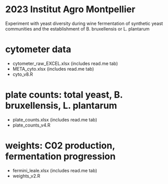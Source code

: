 # 2023 Institut Agro Montpellier 
Experiment with yeast diversity during wine fermentation of synthetic yeast communities and the establishment of B. bruxellensis or L. plantarum 

# cytometer data
- cytometer_raw_EXCEL.xlsx (includes read.me tab)
- META_cyto.xlsx (includes read.me tab)
- cyto_v8.R

# plate counts: total yeast, B. bruxellensis, L. plantarum 
- plate_counts.xlsx (includes read.me tab)
- plate_counts_v4.R

# weights: C02 production, fermentation progression
- fermini_leale.xlsx (includes read.me tab)
- weights_v2.R
